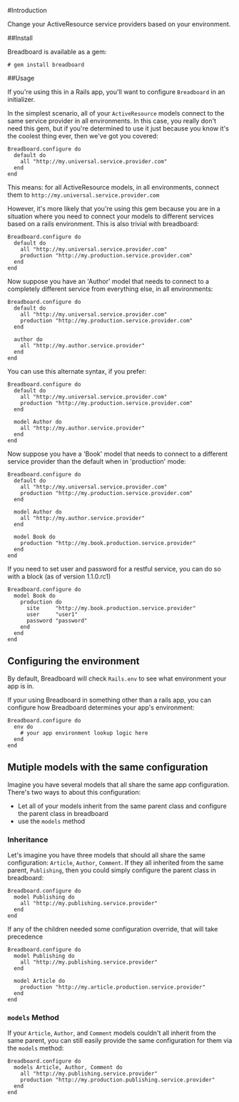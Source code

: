#Introduction

Change your ActiveResource service providers based on your environment.

##Install

Breadboard is available as a gem: 

    # gem install breadboard

##Usage

If you're using this in a Rails app, you'll want to configure `Breadboard` in an initializer.

In the simplest scenario, all of your `ActiveResource` models connect to the same service provider in all environments. 
In this case, you really don't need this gem, but if you're determined to use it just because you know it's the coolest thing ever, then we've got you covered:

    Breadboard.configure do
      default do
        all "http://my.universal.service.provider.com"
      end
    end

This means: for all ActiveResource models, in all environments, connect them to `http://my.universal.service.provider.com`

However, it's more likely that you're using this gem because you are in a situation where you need to connect your models to different 
services based on a rails environment. This is also trivial with breadboard:

    Breadboard.configure do
      default do
        all "http://my.universal.service.provider.com"
        production "http://my.production.service.provider.com"
      end
    end
 
Now suppose you have an 'Author' model that needs to connect to a completely different service from everything else, in all environments:

    Breadboard.configure do
      default do
        all "http://my.universal.service.provider.com"
        production "http://my.production.service.provider.com"
      end
      
      author do 
        all "http://my.author.service.provider"
      end
    end

You can use this alternate syntax, if you prefer:

    Breadboard.configure do
      default do
        all "http://my.universal.service.provider.com"
        production "http://my.production.service.provider.com"
      end
      
      model Author do 
        all "http://my.author.service.provider"
      end
    end

Now suppose you have a 'Book' model that needs to connect to a different service provider than the default when in 'production' mode:

    Breadboard.configure do
      default do
        all "http://my.universal.service.provider.com"
        production "http://my.production.service.provider.com"
      end
      
      model Author do 
        all "http://my.author.service.provider"
      end

      model Book do
        production "http://my.book.production.service.provider"
      end
    end

If you need to set user and password for a restful service, you can do so with a block (as of version 1.1.0.rc1)

    Breadboard.configure do
      model Book do
        production do
          site     "http://my.book.production.service.provider"
          user     "user1"
          password "password"
        end
      end
    end


## Configuring the environment

By default, Breadboard will check `Rails.env` to see what environment your app is in. 

If your using Breadboard in something other than a rails app, you can configure how Breadboard determines your app's environment:

    Breadboard.configure do
      env do
        # your app environment lookup logic here
      end
    end

## Mutiple models with the same configuration

Imagine you have several models that all share the same app configuration. There's two ways to about this configuration:

- Let all of your models inherit from the same parent class and configure the parent class in breadboard
- use the `models` method

### Inheritance

Let's imagine you have three models that should all share the same configuration: `Article`, `Author`, `Comment`. If they all inherited from the same parent, 
`Publishing`, then you could simply configure the parent class in breadboard:

    Breadboard.configure do
      model Publishing do 
        all "http://my.publishing.service.provider"
      end
    end

If any of the children needed some configuration override, that will take precedence

    Breadboard.configure do
      model Publishing do 
        all "http://my.publishing.service.provider"
      end

      model Article do
        production "http://my.article.production.service.provider"
      end
    end

### `models` Method

If your `Article`, `Author`, and `Comment` models couldn't all inherit from the same parent, you can still easily provide the same configuration for them 
via the `models` method:

    Breadboard.configure do
      models Article, Author, Comment do 
        all "http://my.publishing.service.provider"
        production "http://my.production.publishing.service.provider"
      end
    end
